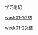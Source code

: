 学习笔记

[week01-1总结](https://github.com/wxywizard/JAVA-000/blob/main/Week_01/week01-1总结.md)

[week01-2总结](https://github.com/wxywizard/JAVA-000/blob/main/Week_01/week01-2总结.md)

